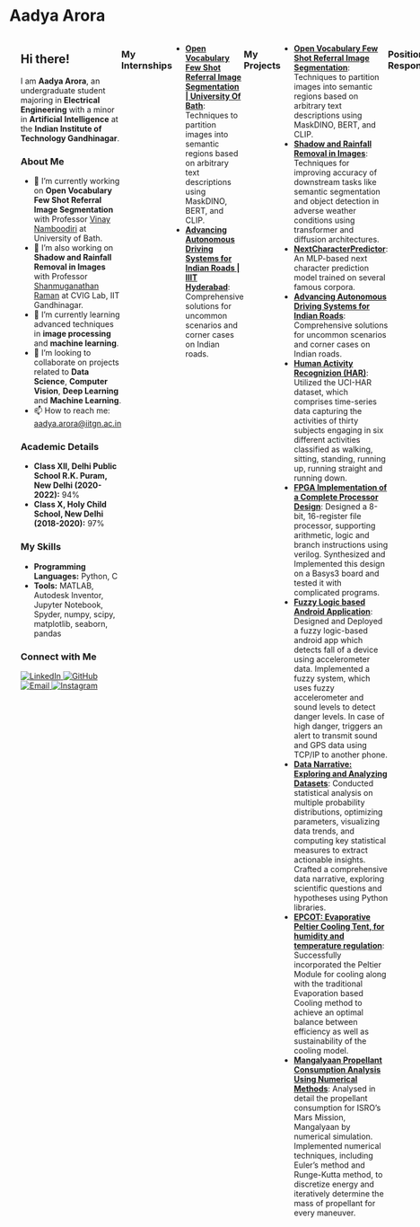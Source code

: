 # Aadya Arora

<div style="display: flex; align-items: flex-start;">
  <div style="flex: 1;">
    <img src="https://github.com/AADYA-ARORA/aadya-arora.github.io/blob/main/IMG_0661.jpg" width="250" alt="Aadya Arora"/>
  </div>
  <div style="flex: 2; padding-left: 20px;">
    <h2>Hi there!</h2>
    <p>I am <strong>Aadya Arora</strong>, an undergraduate student majoring in <strong>Electrical Engineering</strong> with a minor in <strong>Artificial Intelligence</strong> at the <strong>Indian Institute of Technology Gandhinagar</strong>.</p>
    <h3>About Me</h3>
    <ul>
      <li>🔭 I’m currently working on <strong>Open Vocabulary Few Shot Referral Image Segmentation</strong> with Professor <a href="https://vinaypn.github.io/">Vinay Namboodiri</a> at University of Bath.</li>
      <li>🔭 I’m also working on <strong>Shadow and Rainfall Removal in Images</strong> with Professor <a href="https://www.shanmuga.people.iitgn.ac.in/">Shanmuganathan Raman</a> at CVIG Lab, IIT Gandhinagar.</li>
      <li>🌱 I’m currently learning advanced techniques in <strong>image processing</strong> and <strong>machine learning</strong>.</li>
      <li>👯 I’m looking to collaborate on projects related to <strong>Data Science</strong>, <strong>Computer Vision</strong>, <strong>Deep Learning</strong> and <strong>Machine Learning</strong>.</li>
      <li>📫 How to reach me: <a href="mailto:aadya.arora@iitgn.ac.in">aadya.arora@iitgn.ac.in</a></li>
    </ul>
    <h3>Academic Details</h3>
    <ul>
      <li><strong>Class XII, Delhi Public School R.K. Puram, New Delhi (2020-2022):</strong> 94%</li>
      <li><strong>Class X, Holy Child School, New Delhi (2018-2020):</strong> 97%</li>
    </ul>
    <h3>My Skills</h3>
    <ul>
      <li><strong>Programming Languages:</strong> Python, C</li>
      <li><strong>Tools:</strong> MATLAB, Autodesk Inventor, Jupyter Notebook, Spyder, numpy, scipy, matplotlib, seaborn, pandas</li>
    </ul>
    <h3>Connect with Me</h3>
    <p>
      <a href="https://www.linkedin.com/in/aadya-arora-069253259/">
        <img src="https://img.shields.io/badge/LinkedIn-0077B5?style=for-the-badge&logo=linkedin&logoColor=white" alt="LinkedIn" />
      </a>
      <a href="https://github.com/AADYA-ARORA">
        <img src="https://img.shields.io/badge/GitHub-100000?style=for-the-badge&logo=github&logoColor=white" alt="GitHub" />
      </a>
      <a href="mailto:aadya.arora@iitgn.ac.in">
        <img src="https://img.shields.io/badge/Email-D14836?style=for-the-badge&logo=gmail&logoColor=white" alt="Email" />
      </a>
      <a href="https://www.instagram.com/aadya_0219/">
        <img src="https://img.shields.io/badge/Instagram-E4405F?style=for-the-badge&logo=instagram&logoColor=white" alt="Instagram" />
      </a>
    </p>
  </div>


### My Internships

- [**Open Vocabulary Few Shot Referral Image Segmentation | University Of Bath**](https://github.com/AADYA-ARORA/projectname): Techniques to partition images into semantic regions based on arbitrary text descriptions using MaskDINO, BERT, and CLIP.
- [**Advancing Autonomous Driving Systems for Indian Roads | IIIT Hyderabad**](https://github.com/AADYA-ARORA/Autonomous_IDD): Comprehensive solutions for uncommon scenarios and corner cases on Indian roads.


### My Projects

- [**Open Vocabulary Few Shot Referral Image Segmentation**](https://github.com/AADYA-ARORA/projectname): Techniques to partition images into semantic regions based on arbitrary text descriptions using MaskDINO, BERT, and CLIP.
- [**Shadow and Rainfall Removal in Images**](https://github.com/Shadow-Segmentation-and-Removal/Shadow-Segmentation-and-Removal): Techniques for improving accuracy of downstream tasks like semantic segmentation and object detection in adverse weather conditions using transformer and diffusion architectures.
- [**NextCharacterPredictor**](https://github.com/Robohrriday/ML_2024_TensionFlow_A3): An MLP-based next character prediction model trained on several famous corpora.
- [**Advancing Autonomous Driving Systems for Indian Roads**](https://github.com/AADYA-ARORA/Autonomous_IDD): Comprehensive solutions for uncommon scenarios and corner cases on Indian roads.
- [**Human Activity Recognizion (HAR)**](https://github.com/ES335-2024/assignment-1-ml-tensionflow): Utilized the UCI-HAR dataset, which comprises time-series data capturing the activities of thirty subjects engaging in six different activities classified as walking, sitting, standing, running up, running straight and running down.
- [**FPGA Implementation of a Complete Processor Design**](https://drive.google.com/file/d/17sn1dGt2OUcFvrcrlaF2K8Nw1NFW_ZPb/view): Designed a 8-bit, 16-register file processor, supporting arithmetic, logic and branch instructions using verilog. Synthesized and Implemented this design on a Basys3 board and tested it with complicated programs.
- [**Fuzzy Logic based Android Application**](https://drive.google.com/drive/folders/1b3QZBsjZjNEj7Gf0RcK6uNscTXxKR9Eo): Designed and Deployed a fuzzy logic-based android app which detects fall of a device using accelerometer data. Implemented a fuzzy system, which uses fuzzy accelerometer and sound levels to detect danger levels. In case of high danger, triggers an alert to transmit sound and GPS data using TCP/IP to another phone.
- [**Data Narrative: Exploring and Analyzing Datasets**](https://github.com/AADYA-ARORA/Data-Narratives): Conducted statistical analysis on multiple probability distributions, optimizing parameters, visualizing data trends, and computing key statistical measures to extract actionable insights. Crafted a comprehensive data narrative, exploring scientific questions and hypotheses using Python libraries.
- [**EPCOT: Evaporative Peltier Cooling Tent, for humidity and temperature regulation**](https://www.ahmedabadmirror.com/solutions-for-real-life-problems/81859419.html): Successfully incorporated the Peltier Module for cooling along with the traditional Evaporation based Cooling method to achieve an optimal balance between efficiency as well as sustainability of the cooling model.
- [**Mangalyaan Propellant Consumption Analysis Using Numerical Methods**](https://drive.google.com/file/d/1Y13WqOKOdwSQAbhMXb0pXW_ddzerIZAB/view): Analysed in detail the propellant consumption for ISRO’s Mars Mission, Mangalyaan by numerical simulation. Implemented numerical techniques, including Euler’s method and Runge-Kutta method, to discretize energy and iteratively determine the mass of propellant for every maneuver.

### Positions of Responsibility

- **Coordinator for Career Exposure and Guidance (Professional Development Council, IITGN) [Aug '24 - Ongoing]**
- **Student Guide (Student Support Services, IITGN) [Aug '23 - April '24]**
- **General Member (Professional Development Council, IITGN) [Aug '23 - Ongoing]**
- **Public Relations Executive, Blithchron (Annual Cultural Fest - IITGN) [Nov '23 - Mar '24]**
- **Design Executive, Blithchron (Annual Cultural Fest - IITGN) [Sep '22 - Feb '23]**

Feel free to reach out and connect with me!

![Profile Views](https://komarev.com/ghpvc/?username=AADYA-ARORA&color=blue)
